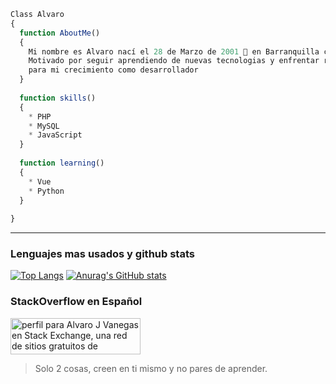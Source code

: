 
```js
Class Alvaro
{
  function AboutMe()
  {
    Mi nombre es Alvaro nací el 28 de Marzo de 2001 🎂 en Barranquilla colombia.
    Motivado por seguir aprendiendo de nuevas tecnologias y enfrentar retos que retornen un apendizaje
    para mi crecimiento como desarrollador
  }
  
  function skills()
  {
    * PHP
    * MySQL
    * JavaScript
  }
  
  function learning()
  {
    * Vue
    * Python
  }
  
}
```
---
### Lenguajes mas usados y github stats
[![Top Langs](https://github-readme-stats.vercel.app/api/top-langs/?username=s4irento)](https://github.com/anuraghazra/github-readme-stats) [![Anurag's GitHub stats](https://github-readme-stats.vercel.app/api?username=s4irento)](https://github.com/anuraghazra/github-readme-stats)

### StackOverflow en Español

<a href="https://stackexchange.com/users/19892643"><img src="https://stackexchange.com/users/flair/19892643.png" width="208" height="58" alt="perfil para Alvaro J Vanegas en Stack Exchange, una red de sitios gratuitos de preguntas y respuestas impulsados por la comunidad" title="perfil para Alvaro J Vanegas en Stack Exchange, una red de sitios gratuitos de preguntas y respuestas impulsados por la comunidad"></a>

> Solo 2 cosas, creen en ti mismo y no pares de aprender.

